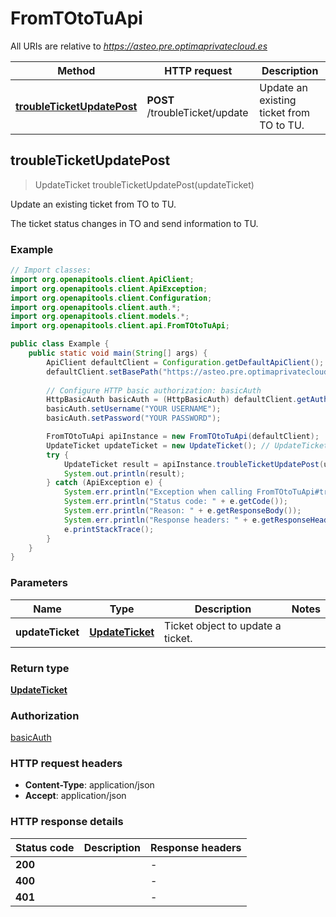 # FromTOtoTuApi

All URIs are relative to *https://asteo.pre.optimaprivatecloud.es*

| Method | HTTP request | Description |
|------------- | ------------- | -------------|
| [**troubleTicketUpdatePost**](FromTOtoTuApi.md#troubleTicketUpdatePost) | **POST** /troubleTicket/update | Update an existing ticket from TO to TU. |



## troubleTicketUpdatePost

> UpdateTicket troubleTicketUpdatePost(updateTicket)

Update an existing ticket from TO to TU.

The ticket status changes in TO and send information to TU.

### Example

```java
// Import classes:
import org.openapitools.client.ApiClient;
import org.openapitools.client.ApiException;
import org.openapitools.client.Configuration;
import org.openapitools.client.auth.*;
import org.openapitools.client.models.*;
import org.openapitools.client.api.FromTOtoTuApi;

public class Example {
    public static void main(String[] args) {
        ApiClient defaultClient = Configuration.getDefaultApiClient();
        defaultClient.setBasePath("https://asteo.pre.optimaprivatecloud.es");
        
        // Configure HTTP basic authorization: basicAuth
        HttpBasicAuth basicAuth = (HttpBasicAuth) defaultClient.getAuthentication("basicAuth");
        basicAuth.setUsername("YOUR USERNAME");
        basicAuth.setPassword("YOUR PASSWORD");

        FromTOtoTuApi apiInstance = new FromTOtoTuApi(defaultClient);
        UpdateTicket updateTicket = new UpdateTicket(); // UpdateTicket | Ticket object to update a ticket.
        try {
            UpdateTicket result = apiInstance.troubleTicketUpdatePost(updateTicket);
            System.out.println(result);
        } catch (ApiException e) {
            System.err.println("Exception when calling FromTOtoTuApi#troubleTicketUpdatePost");
            System.err.println("Status code: " + e.getCode());
            System.err.println("Reason: " + e.getResponseBody());
            System.err.println("Response headers: " + e.getResponseHeaders());
            e.printStackTrace();
        }
    }
}
```

### Parameters


| Name | Type | Description  | Notes |
|------------- | ------------- | ------------- | -------------|
| **updateTicket** | [**UpdateTicket**](UpdateTicket.md)| Ticket object to update a ticket. | |

### Return type

[**UpdateTicket**](UpdateTicket.md)

### Authorization

[basicAuth](../README.md#basicAuth)

### HTTP request headers

- **Content-Type**: application/json
- **Accept**: application/json


### HTTP response details
| Status code | Description | Response headers |
|-------------|-------------|------------------|
| **200** |  |  -  |
| **400** |  |  -  |
| **401** |  |  -  |

